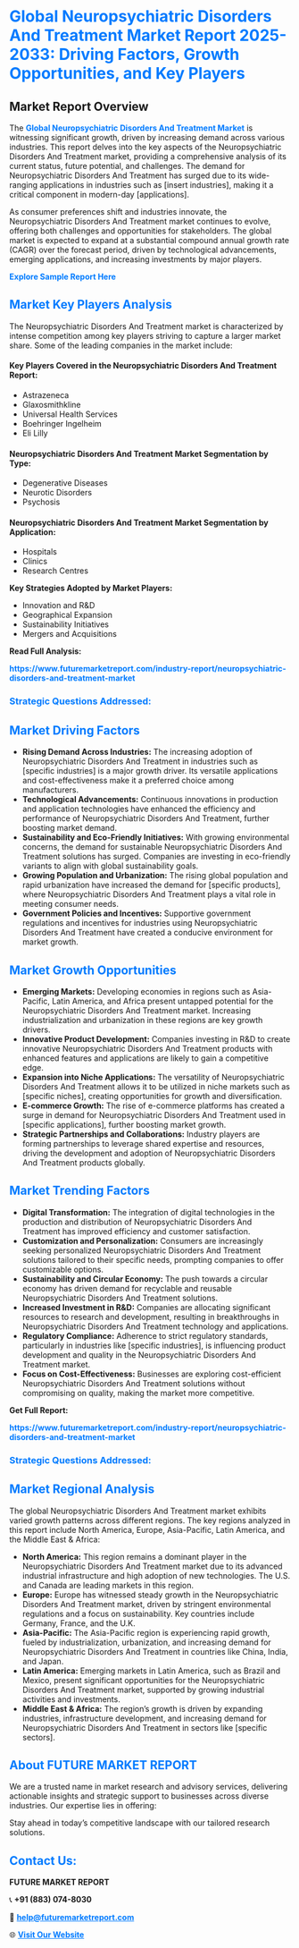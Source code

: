 <h1 style="color: #007BFF;">Global Neuropsychiatric Disorders And Treatment Market Report 2025-2033: Driving Factors, Growth Opportunities, and Key Players</h1>

<section id="overview">
<h2>Market Report Overview</h2>
<p>The <a href="https://www.futuremarketreport.com/industry-report/neuropsychiatric-disorders-and-treatment-market" style="color: #007BFF; text-decoration: none;"><strong>Global Neuropsychiatric Disorders And Treatment Market</strong></a> is witnessing significant growth, driven by increasing demand across various industries. This report delves into the key aspects of the Neuropsychiatric Disorders And Treatment market, providing a comprehensive analysis of its current status, future potential, and challenges. The demand for Neuropsychiatric Disorders And Treatment has surged due to its wide-ranging applications in industries such as [insert industries], making it a critical component in modern-day [applications].</p>
<p>As consumer preferences shift and industries innovate, the Neuropsychiatric Disorders And Treatment market continues to evolve, offering both challenges and opportunities for stakeholders. The global market is expected to expand at a substantial compound annual growth rate (CAGR) over the forecast period, driven by technological advancements, emerging applications, and increasing investments by major players.</p>
</section>

<section id="overview">
<p><a href="https://www.futuremarketreport.com/request-sample/reportId=63714" style="color: #007BFF; text-decoration: none;"><strong>Explore Sample Report Here</strong></a></p>
</section>

<section id="key-players">
<h2 style="color: #007BFF;">Market Key Players Analysis</h2>
<p>The Neuropsychiatric Disorders And Treatment market is characterized by intense competition among key players striving to capture a larger market share. Some of the leading companies in the market include:</p>
<h4>Key Players Covered in the Neuropsychiatric Disorders And Treatment Report:</h4>
<ul><li>Astrazeneca</li><li>Glaxosmithkline</li><li>Universal Health Services</li><li>Boehringer Ingelheim</li><li>Eli Lilly</li></ul>
<h4>Neuropsychiatric Disorders And Treatment Market Segmentation by Type:</h4>
<ul><li>Degenerative Diseases</li><li>Neurotic Disorders</li><li>Psychosis</li></ul>

<h4>Neuropsychiatric Disorders And Treatment Market Segmentation by Application:</h4>
<ul><li>Hospitals</li><li>Clinics</li><li>Research Centres</li></ul>
<p><strong>Key Strategies Adopted by Market Players:</strong></p>
<ul>
<li>Innovation and R&D</li>
<li>Geographical Expansion</li>
<li>Sustainability Initiatives</li>
<li>Mergers and Acquisitions</li>
</ul>
</section>

<section>
<p><strong>Read Full Analysis: </strong></p><a href="https://www.futuremarketreport.com/industry-report/neuropsychiatric-disorders-and-treatment-market" style="color: #007BFF; text-decoration: none;"><strong>https://www.futuremarketreport.com/industry-report/neuropsychiatric-disorders-and-treatment-market</strong></a>
<h3 style="color: #007BFF;">Strategic Questions Addressed:</h3>
</section>

<section id="driving-factors">
<h2 style="color: #007BFF;">Market Driving Factors</h2>
<ul>
<li><strong>Rising Demand Across Industries:</strong> The increasing adoption of Neuropsychiatric Disorders And Treatment in industries such as [specific industries] is a major growth driver. Its versatile applications and cost-effectiveness make it a preferred choice among manufacturers.</li>
<li><strong>Technological Advancements:</strong> Continuous innovations in production and application technologies have enhanced the efficiency and performance of Neuropsychiatric Disorders And Treatment, further boosting market demand.</li>
<li><strong>Sustainability and Eco-Friendly Initiatives:</strong> With growing environmental concerns, the demand for sustainable Neuropsychiatric Disorders And Treatment solutions has surged. Companies are investing in eco-friendly variants to align with global sustainability goals.</li>
<li><strong>Growing Population and Urbanization:</strong> The rising global population and rapid urbanization have increased the demand for [specific products], where Neuropsychiatric Disorders And Treatment plays a vital role in meeting consumer needs.</li>
<li><strong>Government Policies and Incentives:</strong> Supportive government regulations and incentives for industries using Neuropsychiatric Disorders And Treatment have created a conducive environment for market growth.</li>
</ul>
</section>

<section id="growth-opportunities">
<h2 style="color: #007BFF;">Market Growth Opportunities</h2>
<ul>
<li><strong>Emerging Markets:</strong> Developing economies in regions such as Asia-Pacific, Latin America, and Africa present untapped potential for the Neuropsychiatric Disorders And Treatment market. Increasing industrialization and urbanization in these regions are key growth drivers.</li>
<li><strong>Innovative Product Development:</strong> Companies investing in R&D to create innovative Neuropsychiatric Disorders And Treatment products with enhanced features and applications are likely to gain a competitive edge.</li>
<li><strong>Expansion into Niche Applications:</strong> The versatility of Neuropsychiatric Disorders And Treatment allows it to be utilized in niche markets such as [specific niches], creating opportunities for growth and diversification.</li>
<li><strong>E-commerce Growth:</strong> The rise of e-commerce platforms has created a surge in demand for Neuropsychiatric Disorders And Treatment used in [specific applications], further boosting market growth.</li>
<li><strong>Strategic Partnerships and Collaborations:</strong> Industry players are forming partnerships to leverage shared expertise and resources, driving the development and adoption of Neuropsychiatric Disorders And Treatment products globally.</li>
</ul>
</section>

<section id="trending-factors">
<h2 style="color: #007BFF;">Market Trending Factors</h2>
<ul>
<li><strong>Digital Transformation:</strong> The integration of digital technologies in the production and distribution of Neuropsychiatric Disorders And Treatment has improved efficiency and customer satisfaction.</li>
<li><strong>Customization and Personalization:</strong> Consumers are increasingly seeking personalized Neuropsychiatric Disorders And Treatment solutions tailored to their specific needs, prompting companies to offer customizable options.</li>
<li><strong>Sustainability and Circular Economy:</strong> The push towards a circular economy has driven demand for recyclable and reusable Neuropsychiatric Disorders And Treatment solutions.</li>
<li><strong>Increased Investment in R&D:</strong> Companies are allocating significant resources to research and development, resulting in breakthroughs in Neuropsychiatric Disorders And Treatment technology and applications.</li>
<li><strong>Regulatory Compliance:</strong> Adherence to strict regulatory standards, particularly in industries like [specific industries], is influencing product development and quality in the Neuropsychiatric Disorders And Treatment market.</li>
<li><strong>Focus on Cost-Effectiveness:</strong> Businesses are exploring cost-efficient Neuropsychiatric Disorders And Treatment solutions without compromising on quality, making the market more competitive.</li>
</ul>
</section>

<section>
<p><strong>Get Full Report: </strong></p><a href="https://www.futuremarketreport.com/industry-report/neuropsychiatric-disorders-and-treatment-market" style="color: #007BFF; text-decoration: none;"><strong>https://www.futuremarketreport.com/industry-report/neuropsychiatric-disorders-and-treatment-market</strong></a>
<h3 style="color: #007BFF;">Strategic Questions Addressed:</h3>
</section>


<section id="regional-analysis">
<h2 style="color: #007BFF;">Market Regional Analysis</h2>
<p>The global Neuropsychiatric Disorders And Treatment market exhibits varied growth patterns across different regions. The key regions analyzed in this report include North America, Europe, Asia-Pacific, Latin America, and the Middle East & Africa:</p>
<ul>
<li><strong>North America:</strong> This region remains a dominant player in the Neuropsychiatric Disorders And Treatment market due to its advanced industrial infrastructure and high adoption of new technologies. The U.S. and Canada are leading markets in this region.</li>
<li><strong>Europe:</strong> Europe has witnessed steady growth in the Neuropsychiatric Disorders And Treatment market, driven by stringent environmental regulations and a focus on sustainability. Key countries include Germany, France, and the U.K.</li>
<li><strong>Asia-Pacific:</strong> The Asia-Pacific region is experiencing rapid growth, fueled by industrialization, urbanization, and increasing demand for Neuropsychiatric Disorders And Treatment in countries like China, India, and Japan.</li>
<li><strong>Latin America:</strong> Emerging markets in Latin America, such as Brazil and Mexico, present significant opportunities for the Neuropsychiatric Disorders And Treatment market, supported by growing industrial activities and investments.</li>
<li><strong>Middle East & Africa:</strong> The region’s growth is driven by expanding industries, infrastructure development, and increasing demand for Neuropsychiatric Disorders And Treatment in sectors like [specific sectors].</li>
</ul>
</section>

<footer>
<h2 style="color: #007BFF;">About FUTURE MARKET REPORT</h2>
<p>We are a trusted name in market research and advisory services, delivering actionable insights and strategic support to businesses across diverse industries. Our expertise lies in offering:</p>

<p>Stay ahead in today’s competitive landscape with our tailored research solutions.</p>

<h2 style="color: #007BFF;">Contact Us:</h2>
<p><strong>FUTURE MARKET REPORT</strong></p>
<p>📞 <strong>+91 (883) 074-8030</strong></p>
<p>📧 <strong><a href="mailto:help@futuremarketreport.com" style="color: #007BFF;">help@futuremarketreport.com</a></strong></p>
<p>🌐 <strong><a href="https://www.futuremarketreport.com/" style="color: #007BFF;">Visit Our Website</a></strong></p>
</footer>